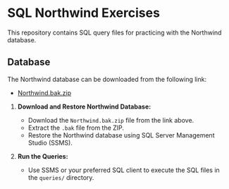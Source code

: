 # SQL Northwind Exercises

This repository contains SQL query files for practicing with the Northwind database.

## Database

The Northwind database can be downloaded from the following link:
- [Northwind.bak.zip](https://github.com/CrusadorBoz/Northwind/blob/master/Northwind.bak.zip)




1. **Download and Restore Northwind Database:**
   - Download the `Northwind.bak.zip` file from the link above.
   - Extract the `.bak` file from the ZIP.
   - Restore the Northwind database using SQL Server Management Studio (SSMS).

2. **Run the Queries:**
   - Use SSMS or your preferred SQL client to execute the SQL files in the `queries/` directory.

